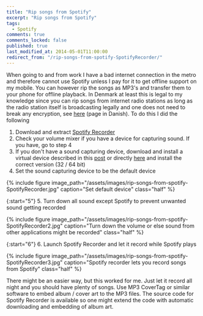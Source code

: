 ```yaml
---
title: "Rip songs from Spotify"
excerpt: "Rip songs from Spotify"
tags:
  - Spotify
comments: true
comments_locked: false
published: true
last_modified_at: 2014-05-01T11:00:00
redirect_from: "/rip-songs-from-spotify-SpotifyRecorder/"
---
```

When going to and from work I have a bad internet connection in the metro and therefore cannot use Spotify unless I pay for it to get offline support on my mobile. You can however rip the songs as MP3's and transfer them to your phone for offline playback. In Denmark at least this is legal to my knowledge since you can rip songs from internet radio stations as long as the radio station itself is broadcasting legally and one does not need to break any encryption, see [here](http://kum.dk/infokiosk/musik/#9) (page in Danish). To do this I did the following

1. Download and extract [Spotify Recorder](http://spotifyrecorder.codeplex.com/)
2. Check your volume mixer if you have a device for capturing sound. If you have, go to step 4
3. If you don't have a sound capturing device, download and install a virtual device described in this [post](https://spotifyrecorder.codeplex.com/discussions/448600) or directly [here](http://vbaudio.jcedeveloppement.com/Download_CABLE/VBCABLEDriver_Pack41.zip) and install the correct version (32 / 64 bit)
4. Set the sound capturing device to be the default device

{% include figure
  image_path="/assets/images/rip-songs-from-spotify-SpotifyRecorder.jpg"
  caption="Set default device"
  class="half"
%}

{:start="5"}
5. Turn down all sound except Spotify to prevent unwanted sound getting recorded

{% include figure
  image_path="/assets/images/rip-songs-from-spotify-SpotifyRecorder2.jpg"
  caption="Turn down the volume or else sound from other applications might be recorded"
  class="half"
%}

{:start="6"}
6. Launch Spotify Recorder and let it record while Spotify plays

{% include figure
  image_path="/assets/images/rip-songs-from-spotify-SpotifyRecorder3.jpg"
  caption="Spotify recorder lets you record songs from Spotify"
  class="half"
%}

There might be an easier way, but this worked for me. Just let it record all night and you should have plenty of songs. Use MP3 CoverTag or similar software to embed album / cover art to the MP3 files. The source code for Spotify Recorder is available so one might extend the code with automatic downloading and embedding of album art.
